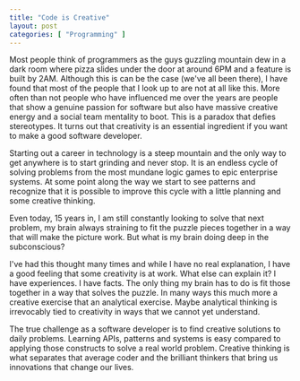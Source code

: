 ```yaml
---
title: "Code is Creative"
layout: post
categories: [ "Programming" ]
---
```


Most people think of programmers as the guys guzzling mountain dew in a dark room where pizza slides under the door at around 6PM and a feature is built by 2AM. Although this is can be the case (we've all been there), I have found that most of the people that I look up to are not at all like this. More often than not people who have influenced me over the years are people that show a genuine passion for software but also have massive creative energy and a social team mentality to boot. This is a paradox that defies stereotypes. It turns out that creativity is an essential ingredient if you want to make a good software developer.

Starting out a career in technology is a steep mountain and the only way to get anywhere is to start grinding and never stop. It is an endless cycle of solving problems from the most mundane logic games to epic enterprise systems. At some point along the way we start to see patterns and recognize that it is possible to improve this cycle with a little planning and some creative thinking.

Even today, 15 years in, I am still constantly looking to solve that next problem, my brain always straining to fit the puzzle pieces together in a way that will make the picture work. But what is my brain doing deep in the subconscious?

I've had this thought many times and while I have no real explanation, I have a good feeling that some creativity is at work. What else can explain it? I have experiences. I have facts. The only thing my brain has to do is fit those together in a way that solves the puzzle. In many ways this much more a creative exercise that an analytical exercise. Maybe analytical thinking is irrevocably tied to creativity in ways that we cannot yet understand.

The true challenge as a software developer is to find creative solutions to daily problems. Learning APIs, patterns and systems is easy compared to applying those constructs to solve a real world problem. Creative thinking is what separates that average coder and the brilliant thinkers that bring us innovations that change our lives.